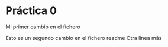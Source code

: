  # Práctica 0

 Mi primer cambio en el fichero

 Esto es un segundo cambio en el fichero readme
 Otra linea más
